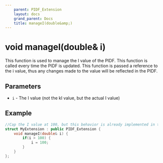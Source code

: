 ```yaml
---
    parent: PIDF_Extension
    layout: docs
    grand_parent: Docs
    title: manageI(double&amp;)
---
```

# void manageI(double&amp; i)
This function is used to manage the I value of the PIDF. This function is called every time the PIDF is updated. This function is passed a reference to the i value, thus any changes made to the value will be reflected in the PIDF.

## Parameters
- `i` - The I value (not the kI value, but the actual I value)

## Example
```cpp
//Cap the I value at 100, but this behavior is already implemented in the PIDF class
struct MyExtension : public PIDF_Extension {
    void manageI(double& i) {
        if(i > 100) {
            i = 100;
        }
    }
};
```
